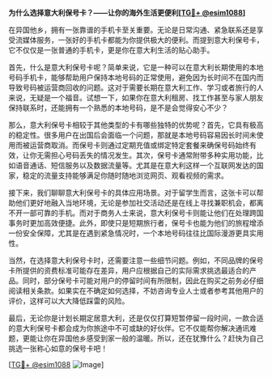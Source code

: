 **为什么选择意大利保号卡？——让你的海外生活更便利[[TG💪+ @esim1088](https://t.me/s/esim1088)]**

在异国他乡，拥有一张靠谱的手机卡至关重要。无论是日常沟通、紧急联系还是享受流媒体服务，一张好的手机卡都能为你提供极大的便利。而提到意大利保号卡，它不仅仅是一张普通的手机卡，更是你在意大利生活的贴心助手。

首先，什么是意大利保号卡呢？简单来说，它是一种可以在意大利长期使用的本地号码手机卡，能够帮助用户保持本地号码的正常使用，避免因为长时间不在国内而导致号码被运营商回收的问题。这对于需要长期在意大利工作、学习或者旅行的人来说，无疑是一个福音。试想一下，如果你在意大利租房、找工作甚至与家人朋友保持联系时，还能拥有一个熟悉的本地号码，是不是会觉得安心不少？

那么，意大利保号卡相较于其他类型的卡有哪些独特的优势呢？首先，它具有极高的稳定性。很多用户在出国后会面临一个问题，那就是本地号码容易因长时间未使用而被运营商取消。而保号卡则通过定期充值或绑定特定套餐来确保号码始终有效，让你无需担心号码丢失的情况发生。其次，保号卡通常附带多种实用功能，比如语音通话、短信服务以及数据流量等。尤其是在意大利这样一个互联网发达的国家，稳定的流量支持能够满足你随时随地浏览网页、观看视频的需求。

接下来，我们聊聊意大利保号卡的具体应用场景。对于留学生而言，这张卡可以帮助他们更好地融入当地环境，无论是参加社交活动还是在线上寻找兼职机会，都离不开一部可靠的手机。而对于商务人士来说，意大利保号卡则能让他们在处理跨国事务时更加高效便捷。此外，即使只是短期旅行者，保号卡也能为他们的旅程增添一份安全保障，尤其是在遇到紧急情况时，一个本地号码往往比国际漫游更具实用性。

当然，在选择意大利保号卡时，还需要注意一些细节问题。例如，不同品牌的保号卡所提供的资费标准可能存在差异，用户应根据自己的实际需求挑选最适合的产品。同时，部分保号卡可能对用户的停留时间有所限制，因此在购买之前务必仔细阅读相关条款。如果实在不确定如何选择，不妨咨询专业人士或者参考其他用户的评价，这样可以大大降低踩雷的风险。

最后，无论你是计划长期定居意大利，还是仅仅打算短暂停留一段时间，一款合适的意大利保号卡都会成为你旅途中不可或缺的好伙伴。它不仅能帮你解决通讯难题，更能让你在异国他乡感受到家一般的温暖。所以，还在犹豫什么？赶快为自己挑选一张称心如意的保号卡吧！

[[TG💪+ @esim1088](https://t.me/s/esim1088) ![Image](https://i.postimg.cc/4NQfJmqS/Snipaste-2025-05-13-00-14-12.png)]